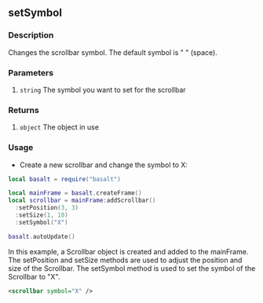 ## setSymbol

### Description

Changes the scrollbar symbol. The default symbol is " " (space).

### Parameters

1. `string` The symbol you want to set for the scrollbar

### Returns

1. `object` The object in use

### Usage

* Create a new scrollbar and change the symbol to X:

```lua
local basalt = require("basalt")

local mainFrame = basalt.createFrame()
local scrollbar = mainFrame:addScrollbar()
  :setPosition(3, 3)
  :setSize(1, 10)
  :setSymbol("X")

basalt.autoUpdate()
```

In this example, a Scrollbar object is created and added to the mainFrame. The setPosition and setSize methods are used to adjust the position and size of the Scrollbar. The setSymbol method is used to set the symbol of the Scrollbar to "X".

```xml
<scrollbar symbol="X" />
```
